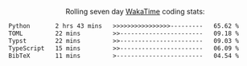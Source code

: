 <p align="center">Rolling seven day <a href="https://wakatime.com/@syrkis"/>WakaTime</a> coding stats:</p>
<!--START_SECTION:waka-->

```txt
Python       2 hrs 43 mins   >>>>>>>>>>>>>>>>---------   65.62 %
TOML         22 mins         >>-----------------------   09.18 %
Typst        22 mins         >>-----------------------   09.03 %
TypeScript   15 mins         >>-----------------------   06.09 %
BibTeX       11 mins         >------------------------   04.54 %
```

<!--END_SECTION:waka-->
